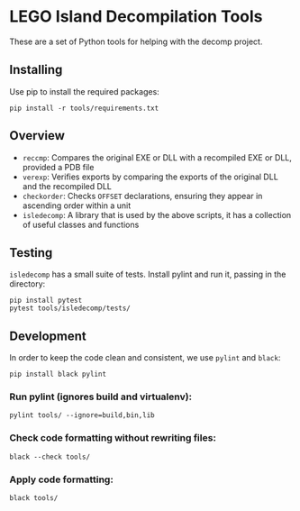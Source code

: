 # LEGO Island Decompilation Tools

These are a set of Python tools for helping with the decomp project.

## Installing
Use pip to install the required packages:

```
pip install -r tools/requirements.txt
```

## Overview

* `reccmp`: Compares the original EXE or DLL with a recompiled EXE or DLL, provided a PDB file
* `verexp`: Verifies exports by comparing the exports of the original DLL and the recompiled DLL
* `checkorder`: Checks `OFFSET` declarations, ensuring they appear in ascending order within a unit
* `isledecomp`: A library that is used by the above scripts, it has a collection of useful classes and functions

## Testing
`isledecomp` has a small suite of tests. Install pylint and run it, passing in the directory:

```
pip install pytest
pytest tools/isledecomp/tests/
```

## Development
In order to keep the code clean and consistent, we use `pylint` and `black`:

```
pip install black pylint
```
### Run pylint (ignores build and virtualenv):
```
pylint tools/ --ignore=build,bin,lib
```
### Check code formatting without rewriting files:
```
black --check tools/
```
### Apply code formatting:
```
black tools/
```
